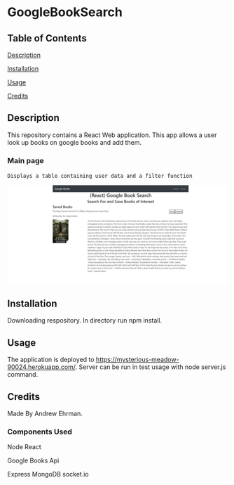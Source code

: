 # GoogleBookSearch

## Table of Contents
[Description](#description)

[Installation](#installation)

[Usage](#usage)

[Credits](#credits)

## Description
This repository contains a React Web application. This app allows a user look up books on google books and add them.

### Main page
    Displays a table containing user data and a filter function

![Main Image](./main.JPG)

## Installation
Downloading respository. In directory run npm install.

## Usage
The application is deployed to https://mysterious-meadow-90024.herokuapp.com/.
Server can be run in test usage with node server.js command.

## Credits
Made By Andrew Ehrman.

### Components Used
Node
React

Google Books Api

Express
MongoDB
socket.io